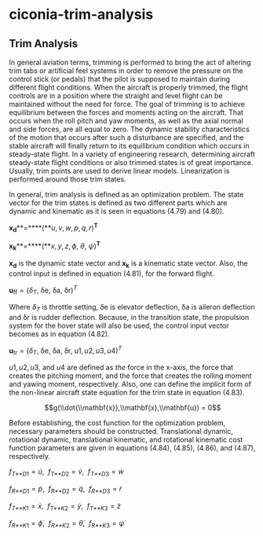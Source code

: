 # ciconia-trim-analysis

## Trim Analysis

In general aviation terms, trimming is performed to bring the act of
altering trim tabs or artificial feel systems in order to remove the
pressure on the control stick (or pedals) that the pilot is supposed to
maintain during different flight conditions. When the aircraft is
properly trimmed, the flight controls are in a position where the
straight and level flight can be maintained without the need for force.
The goal of trimming is to achieve equilibrium between the forces and
moments acting on the aircraft. That occurs when the roll pitch and yaw
moments, as well as the axial normal and side forces, are all equal to
zero. The dynamic stability characteristics of the motion that occurs
after such a disturbance are specified, and the stable aircraft will
finally return to its equilibrium condition which occurs in steady-state
flight. In a variety of engineering research, determining aircraft
steady-state flight conditions or also trimmed states is of great
importance. Usually, trim points are used to derive linear models.
Linearization is performed around those trim states.

In general, trim analysis is defined as an optimization problem. The
state vector for the trim states is defined as two different parts which
are dynamic and kinematic as it is seen in equations (4.79) and (4.80).

**x**<sub>**d**</sub>**=****(***u*, *v*, *w*, *p*, *q*, *r*)<sup>**T**</sup>

**x**<sub>**k**</sub>**=****(***x*, *y*, *z*, *ϕ*, *θ*, *ψ*)<sup>**T**</sup>

**x**<sub>**d**</sub> is the dynamic state vector and
**x**<sub>**k**</sub> is a kinematic state vector. Also, the control
input is defined in equation (4.81), for the forward flight.

**u**<sub>ff</sub> = (*δ*<sub>*T*</sub>, δe, δa, δr)<sup>*T*</sup>

Where *δ*<sub>*T*</sub> is throttle setting, δe is elevator deflection,
δa is aileron deflection and δr is rudder deflection. Because, in the
transition state, the propulsion system for the hover state will also be
used, the control input vector becomes as in equation (4.82).

**u**<sub>tr</sub> = (*δ*<sub>*T*</sub>, δe, δa, δr, *u*1, *u*2, *u*3, *u*4)<sup>*T*</sup>

*u*1, *u*2, *u*3, and *u*4 are defined as *the* force in the x-axis, the
force that creates the pitching moment, and the force that creates the
rolling moment and yawing moment, respectively. Also, one can define the
implicit form of the non-linear aircraft state equation for the trim
state in equation (4.83).

$$g(\\dot{\\mathbf{x}},\\mathbf{x},\\mathbf{u}) = 0$$

Before establishing, the cost function for the optimization problem,
necessary parameters should be constructed. Translational dynamic,
rotational dynamic, translational kinematic, and rotational kinematic
cost function parameters are given in equations (4.84), (4.85), (4.86),
and (4.87), respectively.

*f*<sub>*T**D*1</sub> = *u̇*,  *f*<sub>*T**D*2</sub> = *v̇*,  *f*<sub>*T**D*3</sub> = *ẇ*

*f*<sub>*R**D*1</sub> = *ṗ*,  *f*<sub>*R**D*2</sub> = *q̇*,  *f*<sub>*R**D*3</sub> = *ṙ*

*f*<sub>*T**K*1</sub> = *ẋ*,  *f*<sub>*T**K*2</sub> = *ẏ*,  *f*<sub>*T**K*3</sub> = *ż*

*f*<sub>*R**K*1</sub> = *ϕ̇*,  *f*<sub>*R**K*2</sub> = *θ̇*,  *f*<sub>*R**K*3</sub> = *ψ̇*
